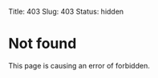 Title: 403
Slug: 403
Status: hidden

Not found
=========

This page is causing an error of forbidden.
